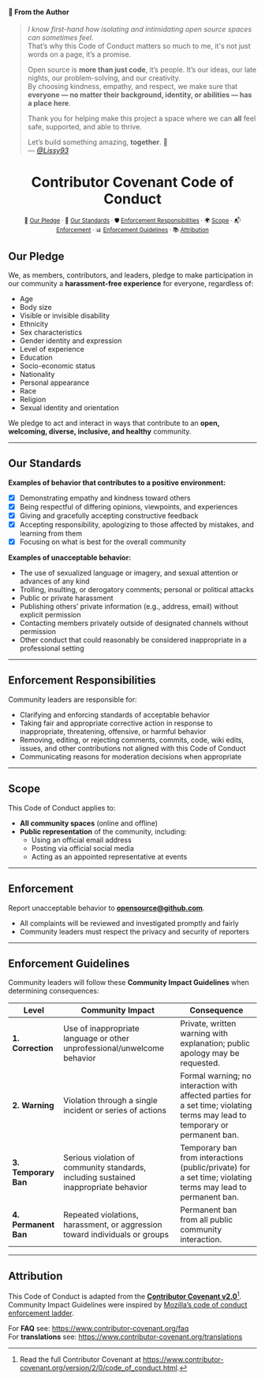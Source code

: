 
<h4>💌 From the Author</h4>

> _I know first-hand how isolating and intimidating open source spaces can sometimes feel._  
> That’s why this Code of Conduct matters so much to me, it's not just words on a page, it’s a promise.  
>  
> Open source is **more than just code**, it’s people. It’s our ideas, our late nights, our problem-solving, and our creativity.  
> By choosing kindness, empathy, and respect, we make sure that **everyone — no matter their background, identity, or abilities — has a place here**.  
>  
> Thank you for helping make this project a space where we can **all** feel safe, supported, and able to thrive.  
>  
> Let’s build something amazing, **together**. 🚀  
> — *[@Lissy93](https://github.com/lissy93)*

<h1 align="center">Contributor Covenant Code of Conduct</h1>
<p align="center">
<sup>
  📜 <a href="#our-pledge">Our Pledge</a> &middot; 
  🌟 <a href="#our-standards">Our Standards</a> &middot; 
  🛡 <a href="#enforcement-responsibilities">Enforcement Responsibilities</a> &middot; 
  🌍 <a href="#scope">Scope</a> &middot; 
  📬 <a href="#enforcement">Enforcement</a> &middot; 
  📊 <a href="#enforcement-guidelines">Enforcement Guidelines</a> &middot; 
  📚 <a href="#attribution">Attribution</a>
</sup>
</p>

## Our Pledge

We, as members, contributors, and leaders, pledge to make participation in our
community a **harassment-free experience** for everyone, regardless of:

- Age
- Body size
- Visible or invisible disability
- Ethnicity
- Sex characteristics
- Gender identity and expression
- Level of experience
- Education
- Socio-economic status
- Nationality
- Personal appearance
- Race
- Religion
- Sexual identity and orientation

We pledge to act and interact in ways that contribute to an **open, welcoming,
diverse, inclusive, and healthy** community.

---

## Our Standards

**Examples of behavior that contributes to a positive environment:**

- [x] Demonstrating empathy and kindness toward others
- [x] Being respectful of differing opinions, viewpoints, and experiences
- [x] Giving and gracefully accepting constructive feedback
- [x] Accepting responsibility, apologizing to those affected by mistakes, and
  learning from them
- [x] Focusing on what is best for the overall community

**Examples of unacceptable behavior:**

- The use of sexualized language or imagery, and sexual attention or advances
  of any kind
- Trolling, insulting, or derogatory comments; personal or political attacks
- Public or private harassment
- Publishing others’ private information (e.g., address, email) without explicit
  permission
- Contacting members privately outside of designated channels without permission
- Other conduct that could reasonably be considered inappropriate in a
  professional setting

---

## Enforcement Responsibilities

Community leaders are responsible for:

- Clarifying and enforcing standards of acceptable behavior
- Taking fair and appropriate corrective action in response to inappropriate,
  threatening, offensive, or harmful behavior
- Removing, editing, or rejecting comments, commits, code, wiki edits, issues,
  and other contributions not aligned with this Code of Conduct
- Communicating reasons for moderation decisions when appropriate

---

## Scope

This Code of Conduct applies to:

- **All community spaces** (online and offline)
- **Public representation** of the community, including:
  - Using an official email address
  - Posting via official social media
  - Acting as an appointed representative at events

---

## Enforcement

Report unacceptable behavior to
**[opensource@github.com](mailto:opensource@github.com)**.

- All complaints will be reviewed and investigated promptly and fairly
- Community leaders must respect the privacy and security of reporters

---

## Enforcement Guidelines

Community leaders will follow these **Community Impact Guidelines** when
determining consequences:

| Level | Community Impact | Consequence |
| ----- | ---------------- | ----------- |
| **1. Correction** | Use of inappropriate language or other unprofessional/unwelcome behavior | Private, written warning with explanation; public apology may be requested. |
| **2. Warning** | Violation through a single incident or series of actions | Formal warning; no interaction with affected parties for a set time; violating terms may lead to temporary or permanent ban. |
| **3. Temporary Ban** | Serious violation of community standards, including sustained inappropriate behavior | Temporary ban from interactions (public/private) for a set time; violating terms may lead to permanent ban. |
| **4. Permanent Ban** | Repeated violations, harassment, or aggression toward individuals or groups | Permanent ban from all public community interaction. |

---

## Attribution

This Code of Conduct is adapted from the **[Contributor Covenant v2.0][homepage]**[^1].  
Community Impact Guidelines were inspired by
[Mozilla’s code of conduct enforcement ladder](https://github.com/mozilla/diversity).

[^1]: Read the full Contributor Covenant at
<https://www.contributor-covenant.org/version/2/0/code_of_conduct.html>.

For **FAQ** see: <https://www.contributor-covenant.org/faq>  
For **translations** see: <https://www.contributor-covenant.org/translations>

[homepage]: https://www.contributor-covenant.org
